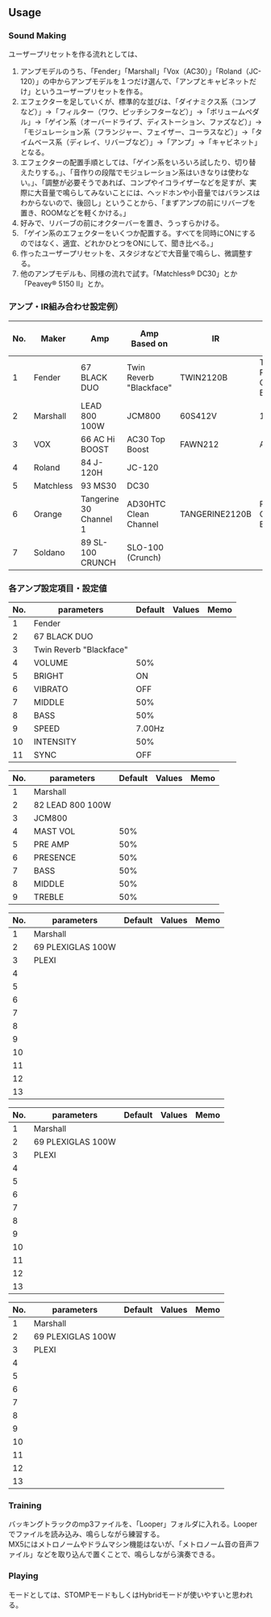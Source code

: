 # 
## Usage
### Sound Making
ユーザープリセットを作る流れとしては、  
1. アンプモデルのうち、「Fender」「Marshall」「Vox（AC30）」「Roland（JC-120）」の中からアンプモデルを１つだけ選んで、「アンプとキャビネットだけ」というユーザープリセットを作る。
2. エフェクターを足していくが、標準的な並びは、「ダイナミクス系（コンプなど）」->「フィルター（ワウ、ピッチシフターなど）」->「ボリュームペダル」->「ゲイン系（オーバードライブ、ディストーション、ファズなど）」->「モジュレーション系（フランジャー、フェイザー、コーラスなど）」->「タイムベース系（ディレイ、リバーブなど）」->「アンプ」->「キャビネット」となる。
3. エフェクターの配置手順としては、「ゲイン系をいろいろ試したり、切り替えたりする。」、「音作りの段階でモジュレーション系はいきなりは使わない。」、「調整が必要そうであれば、コンプやイコライザーなどを足すが、実際に大音量で鳴らしてみないことには、ヘッドホンや小音量ではバランスはわからないので、後回し」ということから、「まずアンプの前にリバーブを置き、ROOMなどを軽くかける。」
4. 好みで、リバーブの前にオクターバーを置き、うっすらかける。
5. 「ゲイン系のエフェクターをいくつか配置する。すべてを同時にONにするのではなく、適宜、どれかひとつをONにして、聞き比べる。」
6. 作ったユーザープリセットを、スタジオなどで大音量で鳴らし、微調整する。
7. 他のアンプモデルも、同様の流れで試す。「Matchless® DC30」とか「Peavey® 5150 II」とか。 
  
### アンプ・IR組み合わせ設定例）  
|No.|Maker|Amp|Amp Based on|IR|Cab Based on|
|---|---|---|---|---|---|
|1|Fender|67 BLACK DUO|Twin Reverb "Blackface"|TWIN2120B|Twin Reverb Open Back|
|2|Marshall|LEAD 800 100W|JCM800|60S412V|1960AV|
|3|VOX|66 AC Hi BOOST|AC30 Top Boost|FAWN212|AC30|
|4|Roland|84 J-120H|JC-120|||
|5|Matchless|93 MS30|DC30|||
|6|Orange|Tangerine 30 Channel 1|AD30HTC Clean Channel|TANGERINE2120B|PPC212 Open Back|
|7|Soldano|89 SL-100 CRUNCH|SLO-100 (Crunch)|||

### 各アンプ設定項目・設定値

|No.|parameters|Default|Values|Memo|
|---|---|---|---|---|
|1|Fender||||
|2|67 BLACK DUO||||
|3|Twin Reverb "Blackface"||||
|4|VOLUME|50%|||
|5|BRIGHT|ON|||
|6|VIBRATO|OFF|||
|7|MIDDLE|50%|||
|8|BASS|50%|||
|9|SPEED|7.00Hz|||
|10|INTENSITY|50%|||
|11|SYNC|OFF|||


|No.|parameters|Default|Values|Memo|
|---|---|---|---|---|
|1|Marshall||||
|2|82 LEAD 800 100W||||
|3|JCM800||||
|4|MAST VOL|50%|||
|5|PRE AMP|50%|||
|6|PRESENCE|50%|||
|7|BASS|50%|||
|8|MIDDLE|50%|||
|9|TREBLE|50%|||
  
|No.|parameters|Default|Values|Memo|
|---|---|---|---|---|
|1|Marshall||||
|2|69 PLEXIGLAS 100W||||
|3|PLEXI||||
|4|||||
|5|||||
|6|||||
|7|||||
|8|||||
|9|||||
|10|||||
|11|||||
|12|||||
|13|||||
  
|No.|parameters|Default|Values|Memo|
|---|---|---|---|---|
|1|Marshall||||
|2|69 PLEXIGLAS 100W||||
|3|PLEXI||||
|4|||||
|5|||||
|6|||||
|7|||||
|8|||||
|9|||||
|10|||||
|11|||||
|12|||||
|13|||||
  
|No.|parameters|Default|Values|Memo|
|---|---|---|---|---|
|1|Marshall||||
|2|69 PLEXIGLAS 100W||||
|3|PLEXI||||
|4|||||
|5|||||
|6|||||
|7|||||
|8|||||
|9|||||
|10|||||
|11|||||
|12|||||
|13|||||

### Training
バッキングトラックのmp3ファイルを、「Looper」フォルダに入れる。Looperでファイルを読み込み、鳴らしながら練習する。  
MX5にはメトロノームやドラムマシン機能はないが、「メトロノーム音の音声ファイル」などを取り込んで置くことで、鳴らしながら演奏できる。
### Playing
モードとしては、STOMPモードもしくはHybridモードが使いやすいと思われる。